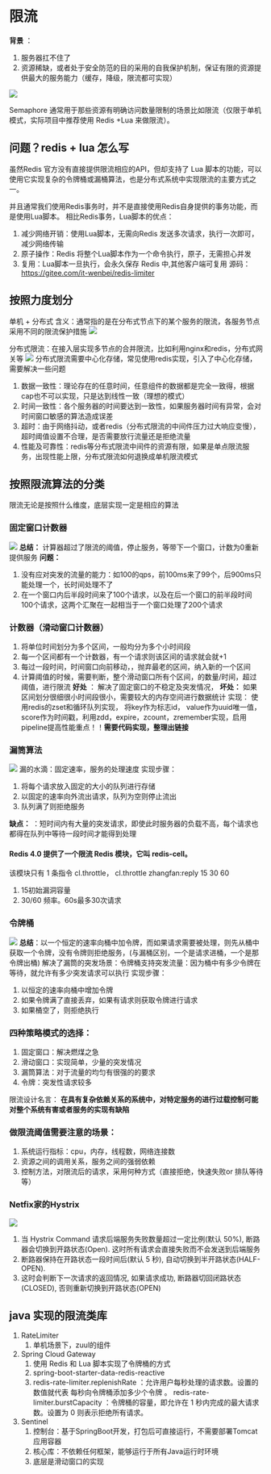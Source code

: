 # 限流

**背景** ：

1. 服务器扛不住了
2. 资源稀缺，或者处于安全防范的目的采用的自我保护机制，保证有限的资源提供最大的服务能力（缓存，降级，限流都可实现）

![](/Users/Zhuanz1/markdown_study/markdown/image/2f68e0e5dae491a3aa92d25a56cebea86422a27f.png)

Semaphore 通常用于那些资源有明确访问数量限制的场景比如限流（仅限于单机模式，实际项目中推荐使用 Redis +Lua 来做限流）。

## 问题？redis + lua 怎么写

虽然Redis 官方没有直接提供限流相应的API，但却支持了 Lua 脚本的功能，可以使用它实现复杂的令牌桶或漏桶算法，也是分布式系统中实现限流的主要方式之一。

并且通常我们使用Redis事务时，并不是直接使用Redis自身提供的事务功能，而是使用Lua脚本。
相比Redis事务，Lua脚本的优点：

1. 减少网络开销：使用Lua脚本，无需向Redis 发送多次请求，执行一次即可，减少网络传输
2. 原子操作：Redis 将整个Lua脚本作为一个命令执行，原子，无需担心并发
3. 复用：Lua脚本一旦执行，会永久保存 Redis 中,其他客户端可复用
   源码：https://gitee.com/it-wenbei/redis-limiter

## 按照力度划分

单机 + 分布式
含义：通常指的是在分布式节点下的某个服务的限流，各服务节点采用不同的限流保护措施
![](/Users/Zhuanz1/markdown_study/markdown/技术学习流程/pic/2023-05-04-11-36-04.png)

分布式限流：在接入层实现多节点的合并限流，比如利用nginx和redis，分布式网关等
![](/Users/Zhuanz1/markdown_study/markdown/技术学习流程/pic/2023-05-04-11-36-50.png)
分布式限流需要中心化存储，常见使用redis实现，引入了中心化存储，需要解决一些问题

1. 数据一致性：理论存在的任意时间，任意组件的数据都是完全一致得，根据cap也不可以实现，只是达到线性一致（理想的模式）
2. 时间一致性：各个服务器的时间要达到一致性，如果服务器时间有异常，会对时间窗口敏感的算法造成误差
3. 超时：由于网络抖动，或者redis（分布式限流的中间件压力过大响应变慢），超时阈值设置不合理，是否需要放行流量还是拒绝流量
4. 性能及可靠性：redis等分布式限流中间件的资源有限，如果是单点限流服务，出现性能上限，分布式限流如何退换成单机限流模式

## 按照限流算法的分类

限流无论是按照什么维度，底层实现一定是相应的算法

### **固定窗口计数器**

![](/Users/Zhuanz1/markdown_study/markdown/技术学习流程/pic/2023-05-04-11-41-11.png)
**总结：** 计算器超过了限流的阈值，停止服务，等带下一个窗口，计数为0重新提供服务
**问题：**

1. 没有应对突发的流量的能力：如100的qps，前100ms来了99个，后900ms只能处理一个，长时间处理不了
2. 在一个窗口内后半段时间来了100个请求，以及在后一个窗口的前半段时间100个请求，这两个汇聚在一起相当于一个窗口处理了200个请求

### **计数器（滑动窗口计数器）**

1. 将单位时间划分为多个区间，一般均分为多个小时间段
2. 每一个区间都有一个计数器，有一个请求则该区间的请求就会就+1
3. 每过一段时间，时间窗口向前移动，，抛弃最老的区间，纳入新的一个区间
4. 计算阈值的时候，需要判断，整个滑动窗口所有个区间，的数量/时间，超过阈值，进行限流
   **好处** ： 解决了固定窗口的不稳定及突发情况，
   **坏处：** 如果区间划分很细很小时间段很小，需要较大的内存空间进行数据统计
   实现：
   使用redis的zset和循环队列实现，
   将key作为标志id，
   value作为uuid唯一值，
   score作为时间戳，利用zdd，expire，zcount，zremember实现，启用pipeline提高性能重点！！**需要代码实现，整理出链接**

### **漏筒算法**

![](/Users/Zhuanz1/markdown_study/markdown/技术学习流程/pic/2023-05-04-15-37-22.png)
漏的水滴：固定速率，服务的处理速度
实现步骤：

1. 将每个请求放入固定的大小的队列进行存储
2. 以固定的速率向外流出请求，队列为空则停止流出
3. 队列满了则拒绝服务

**缺点：** ：短时间内有大量的突发请求，即使此时服务器的负载不高，每个请求也都得在队列中等待一段时间才能得到处理

#### Redis 4.0 提供了一个限流 Redis 模块，它叫 redis-cell。

该模块只有 1 条指令 cl.throttle，
 cl.throttle zhangfan:reply 15 30 60

1. 15初始漏洞容量
2. 30/60 频率。60s最多30次请求

### **令牌桶**

![](/Users/Zhuanz1/markdown_study/markdown/技术学习流程/pic/2023-05-04-15-40-30.png)
**总结**：以一个恒定的速率向桶中加令牌，而如果请求需要被处理，则先从桶中获取一个令牌，没有令牌则拒绝服务，(与漏桶区别，一个是请求进桶，一个是那令牌出桶)
解决了漏筒的突发场景：令牌桶支持突发流量：因为桶中有多少令牌在等待，就允许有多少突发请求可以执行
实现步骤：

1. 以恒定的速率向桶中增加令牌
2. 如果令牌满了直接丢弃，如果有请求则获取令牌进行请求
3. 如果桶空了，则拒绝执行

### 四种策略模式的选择：

1. 固定窗口：解决燃煤之急
2. 滑动窗口：实现简单，少量的突发情况
3. 漏筒算法：对于流量的均匀有很强的的要求
4. 令牌：突发性请求较多

限流设计名言： **在具有复杂依赖关系的系统中，对特定服务的进行过载控制可能对整个系统有害或者服务的实现有缺陷**

### 做限流阈值需要注意的场景：

1. 系统运行指标：cpu，内存，线程数，网络连接数
2. 资源之间的调用关系，服务之间的强弱依赖
3. 控制方法，对限流后的请求，采用何种方式（直接拒绝，快速失败or 排队等待等）

### Netfix家的Hystrix

![](/Users/Zhuanz1/markdown_study/markdown/技术学习流程/pic/2023-07-03-09-37-40.png)

1. 当 Hystrix Command 请求后端服务失败数量超过一定比例(默认 50%), 断路器会切换到开路状态(Open). 这时所有请求会直接失败而不会发送到后端服务
2. 断路器保持在开路状态一段时间后(默认 5 秒), 自动切换到半开路状态(HALF-OPEN).
3. 这时会判断下一次请求的返回情况, 如果请求成功, 断路器切回闭路状态(CLOSED), 否则重新切换到开路状态(OPEN)

## java 实现的限流类库

1. RateLimiter
   1. 单机场景下，zuul的组件
2. Spring Cloud Gateway
   1. 使用 Redis 和 Lua 脚本实现了令牌桶的方式
   2. <artifactId>spring-boot-starter-data-redis-reactive</artifactId>
   3. redis-rate-limiter.replenishRate ：允许用户每秒处理的请求数。设置的数值就代表 每秒向令牌桶添加多少个令牌 。
      redis-rate-limiter.burstCapacity ：令牌桶的容量，即允许在 1 秒内完成的最大请求数。设置为 0 则表示拒绝所有请求。
3. Sentinel
   1. 控制台：基于SpringBoot开发，打包后可直接运行，不需要部署Tomcat应用容器
   2. 核心库：不依赖任何框架，能够运行于所有Java运行时环境
   3. 底层是滑动窗口的实现